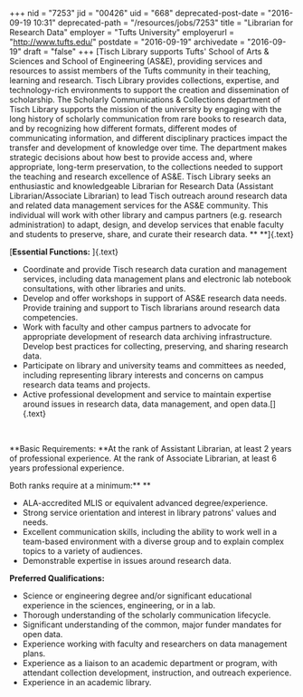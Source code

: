 +++
nid = "7253"
jid = "00426"
uid = "668"
deprecated-post-date = "2016-09-19 10:31"
deprecated-path = "/resources/jobs/7253"
title = "Librarian for Research Data"
employer = "Tufts University"
employerurl = "http://www.tufts.edu/"
postdate = "2016-09-19"
archivedate = "2016-09-19"
draft = "false"
+++
[Tisch Library supports Tufts' School of Arts & Sciences and School of
Engineering (AS&E), providing services and resources to assist members
of the Tufts community in their teaching, learning and research. Tisch
Library provides collections, expertise, and technology-rich
environments to support the creation and dissemination of scholarship.
The Scholarly Communications & Collections department of Tisch Library
supports the mission of the university by engaging with the long history
of scholarly communication from rare books to research data, and by
recognizing how different formats, different modes of communicating
information, and different disciplinary practices impact the transfer
and development of knowledge over time. The department makes strategic
decisions about how best to provide access and, where appropriate,
long-term preservation, to the collections needed to support the
teaching and research excellence of AS&E. Tisch Library seeks an
enthusiastic and knowledgeable Librarian for Research Data (Assistant
Librarian/Associate Librarian) to lead Tisch outreach around research
data and related data management services for the AS&E community. This
individual will work with other library and campus partners (e.g.
research administration) to adapt, design, and develop services that
enable faculty and students to preserve, share, and curate their
research data. **
**]{.text}

[**Essential Functions:**
]{.text}

-   Coordinate and provide Tisch research data curation and management
    services, including data management plans and electronic lab
    notebook consultations, with other libraries and units.
-   Develop and offer workshops in support of AS&E research data needs.
    Provide training and support to Tisch librarians around research
    data competencies.
-   Work with faculty and other campus partners to advocate for
    appropriate development of research data archiving infrastructure.
    Develop best practices for collecting, preserving, and sharing
    research data.
-   Participate on library and university teams and committees as
    needed, including representing library interests and concerns on
    campus research data teams and projects.
-   Active professional development and service to maintain expertise
    around issues in research data, data management, and open
    data.[]{.text}
  
 

**Basic Requirements:
**At the rank of Assistant Librarian, at least 2 years of professional
experience. At the rank of Associate Librarian, at least 6 years
professional experience.

Both ranks require at a minimum:** ** 

-   ALA-accredited MLIS or equivalent advanced degree/experience.
-   Strong service orientation and interest in library patrons' values
    and needs.
-   Excellent communication skills, including the ability to work well
    in a team-based environment with a diverse group and to explain
    complex topics to a variety of audiences.
-   Demonstrable expertise in issues around research data.

**Preferred Qualifications:**

-   Science or engineering degree and/or significant educational
    experience in the sciences, engineering, or in a lab.
-   Thorough understanding of the scholarly communication lifecycle.
-   Significant understanding of the common, major funder mandates for
    open data.
-   Experience working with faculty and researchers on data management
    plans.
-   Experience as a liaison to an academic department or program, with
    attendant collection development, instruction, and outreach
    experience.
-   Experience in an academic library.
